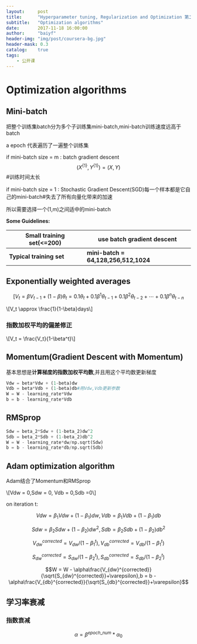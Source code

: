 ```yaml
---
layout:     post
title:      "Hyperparameter tuning, Regularization and Optimization 第二周笔记"
subtitle:   "Optimization algorithms"
date:       2017-11-18 16:00:00
author:     "baiyf"
header-img: "img/post/coursera-bg.jpg"
header-mask: 0.3
catalog:    true
tags:
    - 公开课
---
```


# Optimization algorithms

## Mini-batch

把整个训练集batch分为多个子训练集mini-batch,mini-batch训练速度远高于batch

a epoch 代表遍历了一遍整个训练集

if mini-batch size = m : batch gradient descent $$(X^{\{1\}},Y^{\{1\}}) = (X,Y)$$ #训练时间太长

if mini-batch size = 1 : Stochastic Gradient Descent(SGD)每一个样本都是它自己的mini-batch#失去了所有向量化带来的加速

所以需要选择一个(1,m)之间适中的mini-batch

**Some Guidelines:**

| Small training set(<=200) | use batch gradient descent           |
| ------------------------- | ------------------------------------ |
| **Typical training set**  | **mini-batch = 64,128,256,512,1024** |

## Exponentially weighted averages

$$[V_t = \beta V_{t-1} + (1 - \beta)\theta _t = 0.1\theta_t + 0.1\beta^{1}\theta_{t-1} +0.1\beta ^2\theta_{t-2}+\cdots +0.1\beta^n\theta_{t-n}$$

\\[V_t \approx \frac{1}{1-\beta}days\\]

### 指数加权平均的偏差修正

\\[V_t = \frac{V_t}{1-\beta^t}\\]

## Momentum(Gradient Descent with Momentum)

基本思想是**计算梯度的指数加权平均数**,并且用这个平均数更新梯度

```python
Vdw = beta*Vdw + (1-beta)dw
Vdb = beta*Vdb + (1-beta)db#用Vdw,Vdb更新参数
W = W - learning_rate*Vdw
b = b - learning_rate*Vdb
```

## RMSprop

```python
Sdw = beta_2*Sdw + (1-beta_2)dw^2
Sdb = beta_2*Sdb + (1-beta_2)db^2
W = W - learning_rate*dw/np.sqrt(Sdw)
b = b - learning_rate*db/np.sqrt(Sdb)
```

## Adam optimization algorithm

Adam结合了Momentum和RMSprop

\\[Vdw = 0,Sdw = 0, Vdb = 0,Sdb =0\\]

on iteration t:

$$Vdw = \beta_1Vdw + (1-\beta_1)dw,Vdb = \beta_1Vdb + (1-\beta_1)db$$

$$Sdw = \beta_2Sdw + (1-\beta_2)dw^2,Sdb = \beta_2Sdb + (1-\beta_2)db^2$$

$$V_{dw}^{corrected} = V_{dw}/(1-\beta_1^t),V_{db}^{corrected} = V_{db}/(1-\beta_1^t)$$

$$S_{dw}^{corrected} = S_{dw}/(1-\beta_2^t),S_{db}^{corrected} = S_{db}/(1-\beta_2^t)$$

$$W = W - \alpha\frac{V_{dw}^{corrected}}{\sqrt{S_{dw}^{corrected}}+\varepsilon},b = b - \alpha\frac{V_{db}^{corrected}}{\sqrt{S_{db}^{corrected}}+\varepsilon}$$

## 学习率衰减

### 指数衰减

$$\alpha = \beta^{epoch\_num}*\alpha_0$$

